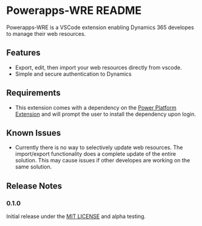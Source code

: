 # Powerapps-WRE README

Powerapps-WRE is a VSCode extension enabling Dynamics 365 developes to manage their web resources.

## Features

- Export, edit, then import your web resources directly from vscode. 
- Simple and secure authentication to Dynamics 

## Requirements

- This extension comes with a dependency on the [Power Platform Extension](https://marketplace.visualstudio.com/items?itemName=microsoft-IsvExpTools.powerplatform-vscode) and will prompt the user to install the dependency upon login.

## Known Issues

- Currently there is no way to selectively update web resources. The import/export functionality does a complete update of the entire solution. This may cause issues if other developes are working on the same solution.

## Release Notes

### 0.1.0

Initial release under the [MIT LICENSE](/LICENSE) and alpha testing.

